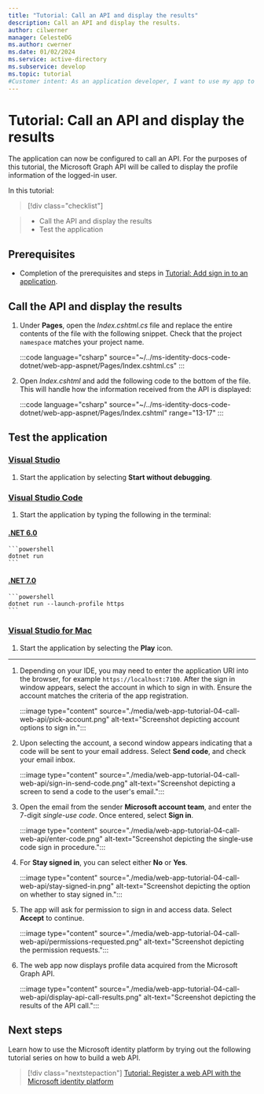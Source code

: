```yaml
---
title: "Tutorial: Call an API and display the results"
description: Call an API and display the results.
author: cilwerner
manager: CelesteDG
ms.author: cwerner
ms.date: 01/02/2024
ms.service: active-directory
ms.subservice: develop
ms.topic: tutorial
#Customer intent: As an application developer, I want to use my app to call a web API, in this case Microsoft Graph. I need to know how to modify my code so the API can be called successfully.
---
```


# Tutorial: Call an API and display the results

The application can now be configured to call an API. For the purposes of this tutorial, the Microsoft Graph API will be called to display the profile information of the logged-in user.

In this tutorial:

> [!div class="checklist"]

> * Call the API and display the results
> * Test the application

## Prerequisites

* Completion of the prerequisites and steps in [Tutorial: Add sign in to an application](tutorial-web-app-dotnet-sign-in-users.md).

## Call the API and display the results

1. Under **Pages**, open the *Index.cshtml.cs* file and replace the entire contents of the file with the following snippet. Check that the project `namespace` matches your project name.

   :::code language="csharp" source="~/../ms-identity-docs-code-dotnet/web-app-aspnet/Pages/Index.cshtml.cs" :::

1. Open *Index.cshtml* and add the following code to the bottom of the file. This will handle how the information received from the API is displayed:

   :::code language="csharp" source="~/../ms-identity-docs-code-dotnet/web-app-aspnet/Pages/Index.cshtml" range="13-17" :::

## Test the application

### [Visual Studio](#tab/visual-studio)

1. Start the application by selecting **Start without debugging**.

### [Visual Studio Code](#tab/visual-studio-code)

1. Start the application by typing the following in the terminal:

#### [.NET 6.0](#tab/dotnet6)

    ```powershell
    dotnet run
    ```

#### [.NET 7.0](#tab/dotnet7)

    ```powershell
    dotnet run --launch-profile https
    ```

### [Visual Studio for Mac](#tab/visual-studio-for-mac)

1. Start the application by selecting the **Play** icon.

---

1. Depending on your IDE, you may need to enter the application URI into the browser, for example `https://localhost:7100`. After the sign in window appears, select the account in which to sign in with. Ensure the account matches the criteria of the app registration.

    :::image type="content" source="./media/web-app-tutorial-04-call-web-api/pick-account.png" alt-text="Screenshot depicting account options to sign in.":::

1. Upon selecting the account, a second window appears indicating that a code will be sent to your email address. Select **Send code**, and check your email inbox.

    :::image type="content" source="./media/web-app-tutorial-04-call-web-api/sign-in-send-code.png" alt-text="Screenshot depicting a screen to send a code to the user's email.":::

1. Open the email from the sender **Microsoft account team**, and enter the 7-digit *single-use code*. Once entered, select **Sign in**.

    :::image type="content" source="./media/web-app-tutorial-04-call-web-api/enter-code.png" alt-text="Screenshot depicting the single-use code sign in procedure.":::

1. For **Stay signed in**, you can select either **No** or **Yes**.

    :::image type="content" source="./media/web-app-tutorial-04-call-web-api/stay-signed-in.png" alt-text="Screenshot depicting the option on whether to stay signed in.":::

1. The app will ask for permission to sign in and access data. Select **Accept** to continue.

    :::image type="content" source="./media/web-app-tutorial-04-call-web-api/permissions-requested.png" alt-text="Screenshot depicting the permission requests.":::

1. The web app now displays profile data acquired from the Microsoft Graph API.

    :::image type="content" source="./media/web-app-tutorial-04-call-web-api/display-api-call-results.png" alt-text="Screenshot depicting the results of the API call.":::

## Next steps

Learn how to use the Microsoft identity platform by trying out the following tutorial series on how to build a web API.

> [!div class="nextstepaction"]
> [Tutorial: Register a web API with the Microsoft identity platform](web-api-tutorial-01-register-app.md)
